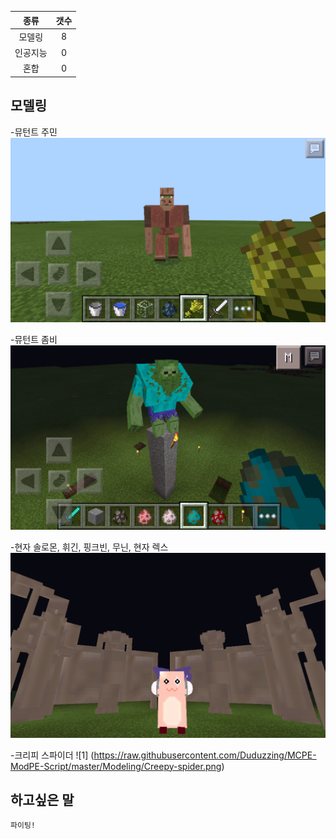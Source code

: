 |   종류  |  갯수  |
| :---:  | :---: |
|  모델링  |   8  |
| 인공지능 |  0   |
|  혼합  |   0   | 
## 모델링
-뮤턴트 주민
![뮤턴트 주민](https://raw.githubusercontent.com/Duduzzing/MCPE-ModPE-Script/master/Modeling/Mutant-Villager.png)

-뮤턴트 좀비
![0](https://raw.githubusercontent.com/Duduzzing/MCPE-ModPE-Script/master/Modeling/Mutant-zombie.png)

-현자 솔로몬, 휘긴, 핑크빈, 무닌, 현자 렉스
![현자 솔로몬, 휘긴, 핑크빈, 무닌, 현자 렉스](https://raw.githubusercontent.com/Duduzzing/MCPE-ModPE-Script/master/Modeling/Pinkbean-and-statues.png)

-크리피 스파이더
![1]
(https://raw.githubusercontent.com/Duduzzing/MCPE-ModPE-Script/master/Modeling/Creepy-spider.png)


## 하고싶은 말

```
파이팅!
```
